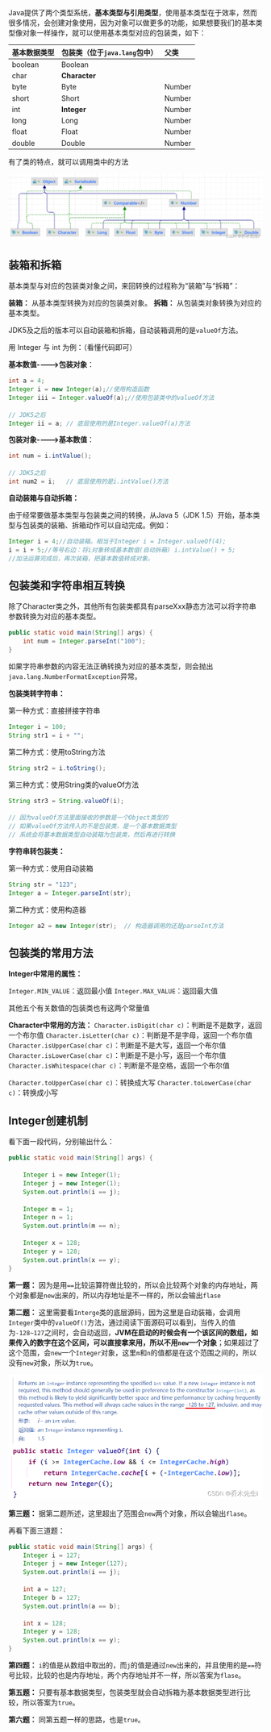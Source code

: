 Java提供了两个类型系统，**基本类型与引用类型**，使用基本类型在于效率，然而很多情况，会创建对象使用，因为对象可以做更多的功能，如果想要我们的基本类型像对象一样操作，就可以使用基本类型对应的包装类，如下：

| 基本数据类型 | 包装类（位于`java.lang`包中） | 父类 |
|:----|:----|:----|
| boolean | Boolean |  |
| char | **Character** |  |
| byte | Byte | Number |
| short | Short | Number |
| int | **Integer** | Number |
| long | Long | Number |
| float | Float | Number |
| double | Double | Number |

有了类的特点，就可以调用类中的方法

![](assets/Java包装类/32088835a1ee719e6411cd4ad3b09a39_MD5.png)

## 装箱和拆箱

基本类型与对应的包装类对象之间，来回转换的过程称为“装箱”与“拆箱”：

**装箱：** 从基本类型转换为对应的包装类对象。
**拆箱：** 从包装类对象转换为对应的基本类型。


JDK5及之后的版本可以自动装箱和拆箱，自动装箱调用的是`valueOf`方法。

用 Integer 与 int 为例：（看懂代码即可）

**基本数值---->包装对象**：

```java
int a = 4;
Integer i = new Integer(a);//使用构造函数
Integer iii = Integer.valueOf(a);//使用包装类中的valueOf方法

// JDK5之后
Integer ii = a;	// 底层使用的是Integer.valueOf(a)方法
```

**包装对象---->基本数值**：

```java
int num = i.intValue();

// JDK5之后
int num2 = i;	// 底层使用的是i.intValue()方法
```

**自动装箱与自动拆箱：**

由于经常要做基本类型与包装类之间的转换，从Java 5（JDK 1.5）开始，基本类型与包装类的装箱、拆箱动作可以自动完成。例如：

```java
Integer i = 4;//自动装箱。相当于Integer i = Integer.valueOf(4);
i = i + 5;//等号右边：将i对象转成基本数值(自动拆箱) i.intValue() + 5;
//加法运算完成后，再次装箱，把基本数值转成对象。
```

## 包装类和字符串相互转换

除了Character类之外，其他所有包装类都具有parseXxx静态方法可以将字符串参数转换为对应的基本类型。

```java
public static void main(String[] args) {
    int num = Integer.parseInt("100");
}
```

如果字符串参数的内容无法正确转换为对应的基本类型，则会抛出`java.lang.NumberFormatException`异常。


**包装类转字符串：**

第一种方式：直接拼接字符串

```java
Integer i = 100;
String str1 = i + "";
```

第二种方式：使用toString方法

```java
String str2 = i.toString();
```

第三种方式：使用String类的valueOf方法

```java
String str3 = String.valueOf(i);

// 因为valueOf方法里面接收的参数是一个Object类型的
// 如果valueOf方法传入的不是包装类，是一个基本数据类型
// 系统会将基本数据类型自动装箱为包装类，然后再进行转换
```

**字符串转包装类：**

第一种方式：使用自动装箱

```java
String str = "123";
Integer a = Integer.parseInt(str);
```

第二种方式：使用构造器

```java
Integer a2 = new Integer(str);	// 构造器调用的还是parseInt方法
```

## 包装类的常用方法

**Integer中常用的属性：** 

`Integer.MIN_VALUE`：返回最小值
`Integer.MAX_VALUE`：返回最大值

其他五个有关数值的包装类也有这两个常量值

**Character中常用的方法：**
`Character.isDigit(char c)`：判断是不是数字，返回一个布尔值
`Character.isLetter(char c)`：判断是不是字母，返回一个布尔值
`Character.isUpperCase(char c)`：判断是不是大写，返回一个布尔值
`Character.isLowerCase(char c)`：判断是不是小写，返回一个布尔值
`Character.isWhitespace(char c)`：判断是不是空格，返回一个布尔值

`Character.toUpperCase(char c)`：转换成大写
`Character.toLowerCase(char c)`：转换成小写

## Integer创建机制

看下面一段代码，分别输出什么：

```java
public static void main(String[] args) {

    Integer i = new Integer(1);
    Integer j = new Integer(1);
    System.out.println(i == j);
    
    Integer m = 1;
    Integer n = 1;
    System.out.println(m == n);
    
    Integer x = 128;
    Integer y = 128;
    System.out.println(x == y);
}
```

**第一题：** 因为是用`==`比较运算符做比较的，所以会比较两个对象的内存地址，两个对象都是`new`出来的，所以内存地址是不一样的，所以会输出`flase`

**第二题：** 这里需要看`Interge`类的底层源码，因为这里是自动装箱，会调用`Integer`类中的`valueOf()`方法，通过阅读下面源码可以看到，当传入的值为`-128~127`之间时，会自动返回，**JVM在启动的时候会有一个该区间的数组，如果传入的数字在这个区间，可以直接拿来用，所以不用`new`一个对象**；如果超过了这个范围，会`new`一个`Integer`对象，这里`m`和`n`的值都是在这个范围之间的，所以没有`new`对象，所以为`true`。

![](assets/Java包装类/4f17bd96d5085f5b0ee2baf422d12592_MD5.png)

**第三题：** 据第二题所述，这里超出了范围会`new`两个对象，所以会输出`flase`。

再看下面三道题：

```java
public static void main(String[] args) {
    Integer i = 127;
    Integer j = new Integer(127);
    System.out.println(i == j);
    
    int a = 127;
    Integer b = 127;
    System.out.println(a == b);
	
	int x = 128;
    Integer y = 128;
    System.out.println(x == y);
}
```

**第四题：** `i`的值是从数组中取出的，而`j`的值是通过`new`出来的，并且使用的是`==`符号比较，比较的也是内存地址，两个内存地址并不一样，所以答案为`flase`。

**第五题：** 只要有基本数据类型，包装类型就会自动拆箱为基本数据类型进行比较，所以答案为`true`。

**第六题：** 同第五题一样的思路，也是`true`。